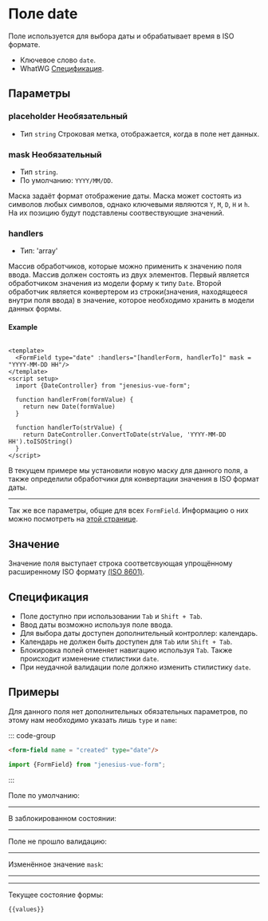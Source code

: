 <script setup>
import {FormField, Form, useFormValues} from '../../../src';

const form = new Form();
const values = useFormValues(form)

</script>

# Поле date

Поле используется для выбора даты и обрабатывает время в ISO формате.

- Ключевое слово `date`.
- WhatWG [Спецификация](https://html.spec.whatwg.org/multipage/input.html#date-state-(type=date)).

## Параметры

### placeholder <Badge type = "info">Необязательный</Badge>

- Тип `string`
Строковая метка, отображается, когда в поле нет данных.

### mask <Badge type = "info">Необязательный</Badge>

- Тип `string`.
- По умолчанию: `YYYY/MM/DD`.

Маска задаёт формат отображение даты. Маска может состоять из символов любых символов, однако 
ключевыми являются `Y`, `M`, `D`, `H` и `h`. На их позицию будут подставлены соотвествующие значений.

### handlers
- Тип: 'array'

Массив обработчиков, которые можно применить к значению поля ввода. Массив должен состоять из двух элементов. Первый
является обработчиком значения из модели форму к типу `Date`. Второй обработчик является конвертером из строки(значения,
находящееся внутри поля ввода) в значение, которое необходимо хранить в модели данных формы.

#### Example

```vue

<template>
  <FormField type="date" :handlers="[handlerForm, handlerTo]" mask = "YYYY-MM-DD HH"/>
</template>
<script setup>
  import {DateController} from "jenesius-vue-form";

  function handlerFrom(formValue) {
    return new Date(formValue)
  }

  function handlerTo(strValue) {
    return DateController.ConvertToDate(strValue, 'YYYY-MM-DD HH').toISOString()
  }
</script>
```
В текущем примере мы установили новую маску для данного поля, а также определили обработчики для конвертации значения в
ISO формат даты.
____ 

Так же все параметры, общие для всех `FormField`. Информацию о них можно посмотреть на [этой странице](./form-field.md#params).

## Значение

Значение поля выступает строка соответсвующая упрощённому расширенному
ISO формату [(ISO 8601)](https://en.wikipedia.org/wiki/ISO_8601).

## Спецификация

- Поле доступно при использовании `Tab` и `Shift + Tab`.
- Ввод даты возможно используя поле ввода.
- Для выбора даты доступен дополнительный контроллер: календарь.
- Календарь не должен быть доступен для `Tab` или `Shift + Tab`.
- Блокировка полей отменяет навигацию используя `Tab`.
  Также происходит изменение стилистики `date`.
- При неудачной валидации поле должно изменить стилистику `date`.

## Примеры

Для данного поля нет дополнительных обязательных параметров, по этому нам необходимо
указать лишь `type` и `name`:

::: code-group

```html
<form-field name = "created" type="date"/>
```

```ts
import {FormField} from "jenesius-vue-form";

```

:::

Поле по умолчанию:
<FormField  type = "date" name = "created" label = "Дата создания" />

____

В заблокированном состоянии:
<FormField disabled type = "date" name = "created" label = "Заблокированное" />

____

Поле не прошло валидацию:
<FormField :errors = "['Seleact this fields']" type = "date" name = "created" label = "С ошибкой" />

____

Изменённое значение `mask`:
<FormField mask = "YYYY_MM" type = "date" name = "deleted" label = "С переданными mask" />
_____


----
Текущее состояние формы:
```ts-vue
{{values}}
```